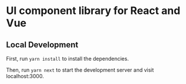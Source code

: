 # UI component library for React and Vue
## Local Development

First, run `yarn install` to install the dependencies.

Then, run `yarn next` to start the development server and visit localhost:3000.
